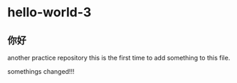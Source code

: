 # hello-world-3 
你好
---------
another practice repository 
this is the first time to add something to this file.



somethings changed!!!
